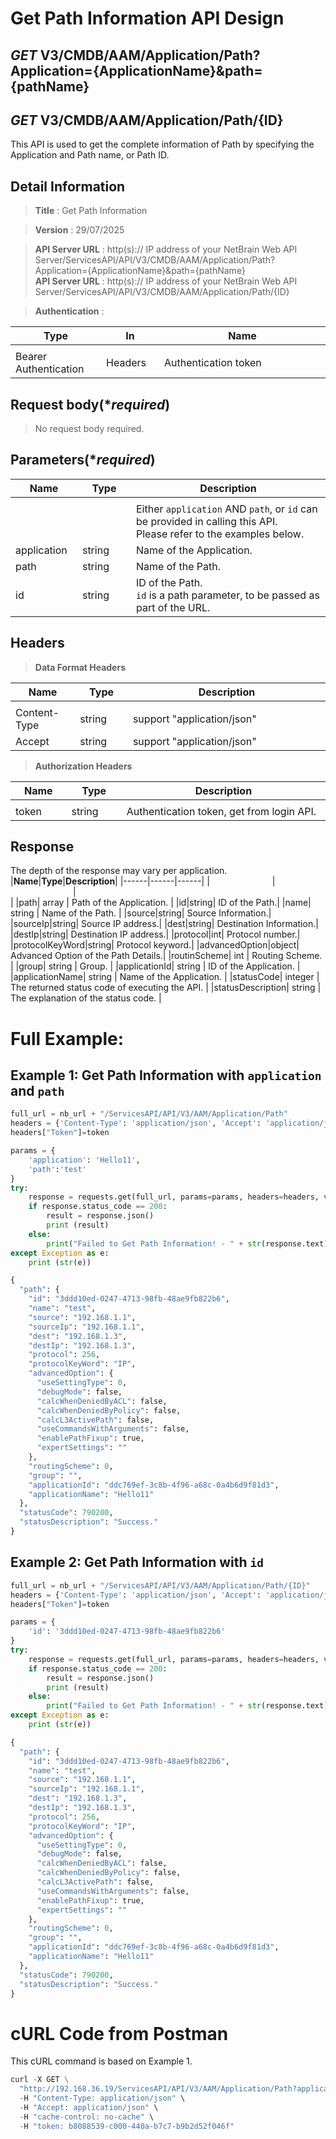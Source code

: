 
# Get Path Information API Design

## ***GET*** V3/CMDB/AAM/Application/Path?Application={ApplicationName}&path={pathName}
## ***GET*** V3/CMDB/AAM/Application/Path/{ID}

This API is used to get the complete information of Path by specifying the Application and Path name, or Path ID.

## Detail Information

> **Title** : Get Path Information<br>

> **Version** : 29/07/2025

> **API Server URL** : http(s):// IP address of your NetBrain Web API Server/ServicesAPI/API/V3/CMDB/AAM/Application/Path?Application={ApplicationName}&path={pathName} <br>
> **API Server URL** : http(s):// IP address of your NetBrain Web API Server/ServicesAPI/API/V3/CMDB/AAM/Application/Path/{ID}

> **Authentication** : 

|**Type**|**In**|**Name**|
|------|------|------|
|<img width=100/>|<img width=100/>|<img width=500/>|
|Bearer Authentication| Headers | Authentication token | 

## Request body(****required***)
>No request body required.

## Parameters(****required***)
|**Name**|**Type**|**Description**|
|------|------|------|
|<img width=100/>|<img width=100/>|<img width=500/>|
||| Either `application` AND `path`, or `id` can be provided in calling this API. <br> Please refer to the examples below. |
|application| string | Name of the Application. |
|path|string| Name of the Path.|
|id|string| ID of the Path. <br>`id` is a path parameter, to be passed as part of the URL. |

## Headers

> **Data Format Headers**

|**Name**|**Type**|**Description**|
|------|------|------|
|<img width=100/>|<img width=100/>|<img width=500/>|
| Content-Type | string | support "application/json" |
| Accept | string | support "application/json" |

> **Authorization Headers**

|**Name**|**Type**|**Description**|
|------|------|------|
|<img width=100/>|<img width=100/>|<img width=500/>|
| token | string  | Authentication token, get from login API. |

## Response
The depth of the response may vary per application.
|**Name**|**Type**|**Description**|
|------|------|------|
|<img width=100/>|<img width=100/>|<img width=500/>|
|path| array | Path of the Application.  |
|id|string| ID of the Path.|
|name| string | Name of the Path.  |
|source|string| Source Information.|
|sourceIp|string| Source IP address.|
|dest|string| Destination Information.|
|destIp|string| Destination IP address.|
|protocol|int| Protocol number.|
|protocolKeyWord|string| Protocol keyword.|
|advancedOption|object| Advanced Option of the Path Details.|
|routinScheme| int | Routing Scheme. |
|group| string | Group. |
|applicationId| string | ID of the Application. |
|applicationName| string | Name of the Application. |
|statusCode| integer | The returned status code of executing the API. |
|statusDescription| string | The explanation of the status code. |


# Full Example:
## Example 1: Get Path Information with `application` and `path`
```python
full_url = nb_url + "/ServicesAPI/API/V3/AAM/Application/Path"
headers = {'Content-Type': 'application/json', 'Accept': 'application/json'}
headers["Token"]=token

params = {
    'application': 'Hello11',
    'path':'test'
}
try:
    response = requests.get(full_url, params=params, headers=headers, verify=False)
    if response.status_code == 200:
        result = response.json()
        print (result)
    else:
        print("Failed to Get Path Information! - " + str(response.text))
except Exception as e:
    print (str(e))
```
```python
{
  "path": {
    "id": "3ddd10ed-0247-4713-98fb-48ae9fb822b6",
    "name": "test",
    "source": "192.168.1.1",
    "sourceIp": "192.168.1.1",
    "dest": "192.168.1.3",
    "destIp": "192.168.1.3",
    "protocol": 256,
    "protocolKeyWord": "IP",
    "advancedOption": {
      "useSettingType": 0,
      "debugMode": false,
      "calcWhenDeniedByACL": false,
      "calcWhenDeniedByPolicy": false,
      "calcL3ActivePath": false,
      "useCommandsWithArguments": false,
      "enablePathFixup": true,
      "expertSettings": ""
    },
    "routingScheme": 0,
    "group": "",
    "applicationId": "ddc769ef-3c8b-4f96-a68c-0a4b6d9f81d3",
    "applicationName": "Hello11"
  },
  "statusCode": 790200,
  "statusDescription": "Success."
}
```

## Example 2: Get Path Information with `id`
```python
full_url = nb_url + "/ServicesAPI/API/V3/AAM/Application/Path/{ID}"
headers = {'Content-Type': 'application/json', 'Accept': 'application/json'}
headers["Token"]=token

params = {
    'id': '3ddd10ed-0247-4713-98fb-48ae9fb822b6'
}
try:
    response = requests.get(full_url, params=params, headers=headers, verify=False)
    if response.status_code == 200:
        result = response.json()
        print (result)
    else:
        print("Failed to Get Path Information! - " + str(response.text))
except Exception as e:
    print (str(e))
```
```python
{
  "path": {
    "id": "3ddd10ed-0247-4713-98fb-48ae9fb822b6",
    "name": "test",
    "source": "192.168.1.1",
    "sourceIp": "192.168.1.1",
    "dest": "192.168.1.3",
    "destIp": "192.168.1.3",
    "protocol": 256,
    "protocolKeyWord": "IP",
    "advancedOption": {
      "useSettingType": 0,
      "debugMode": false,
      "calcWhenDeniedByACL": false,
      "calcWhenDeniedByPolicy": false,
      "calcL3ActivePath": false,
      "useCommandsWithArguments": false,
      "enablePathFixup": true,
      "expertSettings": ""
    },
    "routingScheme": 0,
    "group": "",
    "applicationId": "ddc769ef-3c8b-4f96-a68c-0a4b6d9f81d3",
    "applicationName": "Hello11"
  },
  "statusCode": 790200,
  "statusDescription": "Success."
}
```

# cURL Code from Postman
This cURL command is based on Example 1.
```python
curl -X GET \
  "http://192.168.36.19/ServicesAPI/API/V3/AAM/Application/Path?application=Hello11&path=test" \
  -H "Content-Type: application/json" \
  -H "Accept: application/json" \
  -H "cache-control: no-cache" \
  -H "token: b8088539-c000-440a-b7c7-b9b2d52f046f"
```

